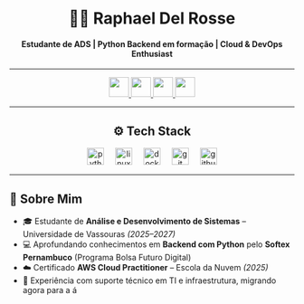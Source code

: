 <h1 align="center">👨‍💻 Raphael Del Rosse</h1>
<h4 align="center">Estudante de ADS | Python Backend em formação | Cloud & DevOps Enthusiast</h4>

---

<p align="center">
  <a href="https://www.instagram.com/rapharosse/" target="_blank">
    <img src="https://img.shields.io/badge/Instagram-E4405F?style=for-the-badge&logo=instagram&logoColor=white" height="35" />
  </a>
  <a href="https://discord.com/users/1317969768954724454" target="_blank">
    <img src="https://img.shields.io/badge/Discord-7289DA?style=for-the-badge&logo=discord&logoColor=white" height="35" />
  </a>
  <a href="mailto:rapharosseprofissional@gmail.com" target="_blank">
    <img src="https://img.shields.io/badge/Gmail-D14836?style=for-the-badge&logo=gmail&logoColor=white" height="35" />
  </a>
  <a href="https://www.linkedin.com/in/raphaeldelrosse/" target="_blank">
    <img src="https://img.shields.io/badge/LinkedIn-0077B5?style=for-the-badge&logo=linkedin&logoColor=white" height="35" />
  </a>
</p>

---

<h2 align="center">⚙️ Tech Stack</h2>

<div align="center">
  <img src="https://cdn.jsdelivr.net/gh/devicons/devicon/icons/python/python-original.svg" height="30" alt="python logo"  />
  <img width="12" />
  <img src="https://cdn.jsdelivr.net/gh/devicons/devicon/icons/linux/linux-original.svg" height="30" alt="linux logo"  />
  <img width="12" />
  <img src="https://cdn.jsdelivr.net/gh/devicons/devicon/icons/docker/docker-original.svg" height="30" alt="docker logo"  />
  <img width="12" />
  <img src="https://cdn.jsdelivr.net/gh/devicons/devicon/icons/git/git-original.svg" height="30" alt="git logo"  />
  <img width="12" />
  <img src="https://cdn.jsdelivr.net/gh/devicons/devicon/icons/github/github-original.svg" height="30" alt="github logo"  />
</div>

---

## 📌 Sobre Mim

- 🎓 Estudante de **Análise e Desenvolvimento de Sistemas** – Universidade de Vassouras *(2025–2027)*  
- 💻 Aprofundando conhecimentos em **Backend com Python** pelo **Softex Pernambuco** (Programa Bolsa Futuro Digital)  
- ☁️ Certificado **AWS Cloud Practitioner** – Escola da Nuvem *(2025)*  
- 🔧 Experiência com suporte técnico em TI e infraestrutura, migrando agora para a á
